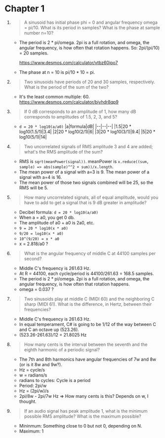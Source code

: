 # Chapter 1

1. 
	> A sinusoid has initial phase phi = 0 and angular frequency omega = pi/10. What is its period in samples? What is the phase at sample number n=10?
	- The period is 2 * pi/omega. 2pi is a full rotation, and omega, the angular frequency, is how often that rotation happens. So: 2pi/(pi/10) = 20 samples.
	
		https://www.desmos.com/calculator/vtbz60ipo7
	
	- The phase at n = 10 is pi/10 * 10 = pi.


2.
	> Two sinusoids have periods of 20 and 30 samples, respectively. What is the period of the sum of the two?
	- It's the least common multiple: 60.
	https://www.desmos.com/calculator/biyhdr8qp9

3.
	> If 0 dB corresponds to an amplitude of 1, how many dB corresponds to amplitudes of 1.5, 2, 3, and 5?
	- `d = 20 * log10(a/a0)`
	|a|formula|dB|
	|--|--|--|
	|1.5|20 * log10(1.5/1)|3.4|
	|2|20 * log10(2/1)|6|
	|3|20 * log10(3/1)|9.4|
	|5|20 * log10(5/1)|14|


4.
	> Two uncorrelated signals of RMS amplitude 3 and 4 are added; what's the RMS amplitude of the sum?
	- RMS is `sqrt(meanPower(signal))`. meanPower is  `x.reduce((sum, sample) => abs(sample)^^2 + sum))/x.length`. 
	- The mean power of a signal with a=3 is 9. The mean power of a signal with a=4 is 16.
	- The mean power of those two signals combined will be 25, so the RMS will be 5.


5.
	> How many uncorrelated signals, all of equal amplitude, would you have to add to get a signal that is 9 dB greater in amplitude?
	- Decibel formula: `d = 20 * log10(a/a0)`
	- When a = a0, you get 0 db.
	- The amplitude of a0 + a0 is 2a0, etc.
	- `9 = 20 * log10(x * a0)`
	- `9/20 = log10(x * a0)`
	- `10^(9/20) = x * a0`
	- x = 2.818/a0 ?


6.
	> What is the angular frequency of middle C at 44100 samples per second?
	- Middle C's frequency is 261.63 Hz.
	- At R = 44100, each cycle/period is 44100/261.63 = 168.5 samples.
	- The period is 2 * pi/omega. 2pi is a full rotation, and omega, the angular frequency, is how often that rotation happens.
	- omega = 0.037 ?


7.
	> Two sinusoids play at middle C (MIDI 60) and the neighboring C sharp (MIDI 61). What is the difference, in Hertz, between their frequencies?
	- Middle C's frequency is 261.63 Hz.
	- In equal temperament, C# is going to be 1/12 of the way between C and C an octave up (523.26).
	- (523.26-261.63)/12 = 21.8025 Hz


8.
	> How many cents is the interval between the seventh and the eighth harmonic of a periodic signal?
	- The 7th and 8th harmonics have angular frequencies of 7w and 8w (or is it 8w and 9w?).
	- Hz = cycle/s
	- w = radians/s
	- radians to cycles: Cycle is a period
	- Period: 2pi/w
	- Hz = (2pi/w)/s
	- 2pi/8w - 2pi/7w Hz => How many cents is this? Depends on w, I thought.


9.
	> If an audio signal has peak amplitude 1, what is the minimum possible RMS amplitude? What is the maximum possible?
	- Mininmum: Something close to 0 but not 0, depending on N.
	- Maximum: 1
